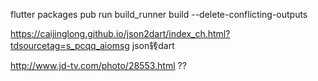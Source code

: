 flutter packages pub run build_runner build --delete-conflicting-outputs

https://caijinglong.github.io/json2dart/index_ch.html?tdsourcetag=s_pcqq_aiomsg  json转dart

http://www.jd-tv.com/photo/28553.html ??